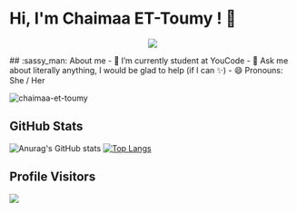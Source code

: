 # Hi, I'm Chaimaa ET-Toumy ! 👋
<p align="center">
  <a href="https://github.com/DenverCoder1/readme-typing-svg"><img src="https://readme-typing-svg.herokuapp.com?color=%2336BCF7&size=24&width=600&center=true&lines=full+stack+web+and+mobile+web+developer"></a>
</p>
## :sassy_man:  About me
- 🔭 I’m currently student at YouCode 
- 💬 Ask me about literally anything, I would be glad to help (if I can ✨)
- 😄 Pronouns: She / Her

<p align="left"> <img src="https://komarev.com/ghpvc/?username=chaimaa-et-toumy&label=Profile%20views&color=0e75b6&style=flat" alt="chaimaa-et-toumy" /> </p>

## GitHub Stats

![Anurag's GitHub stats](https://github-readme-stats.vercel.app/api?username=chaimaa-et-toumy&show_icons=true) [![Top Langs](https://github-readme-stats.vercel.app/api/top-langs/?username=chaimaa-et-toumy&layout=compact)](https://github.com/anuraghazra/github-readme-stats)

## Profile Visitors
![](https://komarev.com/ghpvc/?username=chaimaa-et-toumy&style=flat-square)
